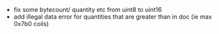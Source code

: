 * fix some bytecount/ quantity etc from uint8 to uint16
* add illegal data error for quantities that are greater than in doc (ie max 0x7b0 coils)
